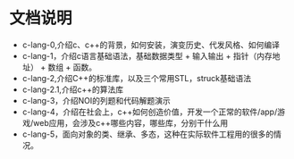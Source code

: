 #  文档说明
- c-lang-0,介绍c、c++的背景，如何安装，演变历史、代发风格、如何编译
- c-lang-1，介绍c语言基础语法，基础数据类型 + 输入输出 + 指针（内存地址） + 数组 + 函数。  
- c-lang-2,介绍C++的标准库，以及三个常用STL，struck基础语法
- c-lang-2.1,介绍c++的算法库
- c-lang-3，介绍NOI的列题和代码解题演示
- c-lang-4，介绍在社会上，c++如何创造价值，开发一个正常的软件/app/游戏/web应用，会涉及c++哪些内容，哪些库，分别干什么用
- c-lang-5，面向对象的类、继承、多态，这种在实际软件工程用的很多的情况。  